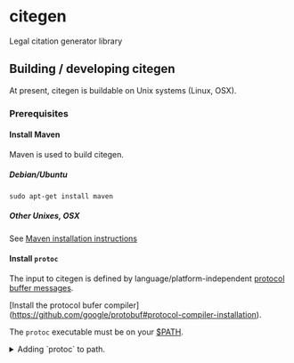 # citegen

Legal citation generator library

## Building / developing citegen

At present, citegen is buildable on Unix systems (Linux, OSX).

### Prerequisites

#### Install Maven

Maven is used to build citegen.

##### Debian/Ubuntu 

`sudo apt-get install maven`

##### Other Unixes, OSX

See [Maven installation instructions](https://maven.apache.org/install.html) 

#### Install `protoc`

The input to citegen is defined by language/platform-independent
[protocol buffer messages](https://en.wikipedia.org/wiki/Protocol_Buffers).

[Install the protocol bufer compiler]
(https://github.com/google/protobuf#protocol-compiler-installation).

The `protoc` executable must be on your
[$PATH](https://en.wikipedia.org/wiki/PATH_(variable)).

<details>

<summary>
Adding `protoc` to path.
</summary>

This is usually accomplished by adding the following line to your
`~/.bashrc` file (`~/.bash_profile` for OSX).

`export PATH=$PATH:path/to/protoc`

where `path/to/protoc` is the path to the `protoc` executable.

You will need to run `source .bashrc` (or `.bash_profile`) after editing
to pick up the changes.

When working correctly, typing `protoc` at the comand line should
run the protocol buffer compiler.

</details>

